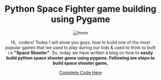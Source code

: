 <center>
<h1>Python Space Fighter game building using Pygame</h1>
<img src="https://thecodezine.com/wp-content/uploads/2020/07/SPACE-SHOOTER-game-1-280x280.png" alt="hmm" />
<p>
Hi,&nbsp; coders! Today I will show you guys, how to build one of the most popular games that we used to play during our kids &amp; used to think to built i.e <strong>"Space Shooter"</strong>. So, today we have written a blog on how to <strong>easily build python space shooter game using pygame. Following are steps to build space shooter game,</strong></p>
<center>
<a href="https://thecodezine.com/easy-learn-python-space-shooter-game-building-using-pygame/">Complete Code Here</a>


</center>
